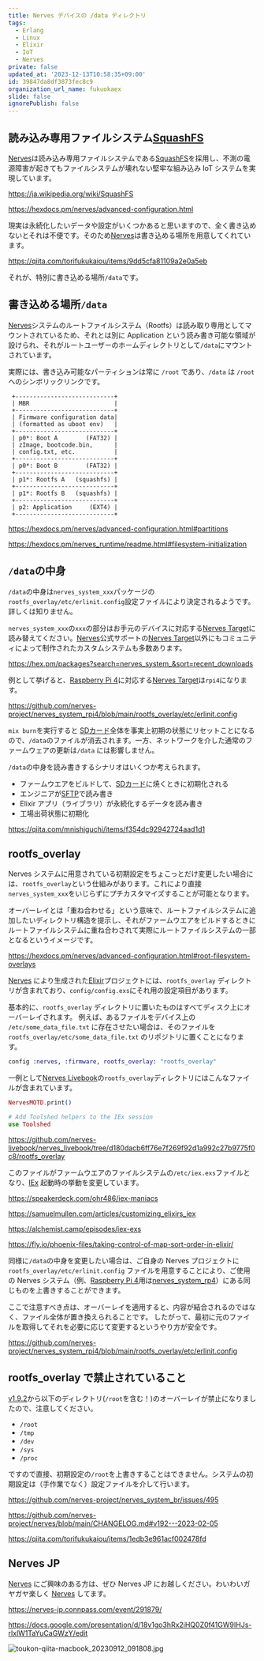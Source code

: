 ```yaml
---
title: Nerves デバイスの /data ディレクトリ
tags:
  - Erlang
  - Linux
  - Elixir
  - IoT
  - Nerves
private: false
updated_at: '2023-12-13T10:58:35+09:00'
id: 39847da8df3873fec8c9
organization_url_name: fukuokaex
slide: false
ignorePublish: false
---
```


## 読み込み専用ファイルシステム[SquashFS]

[Nerves]は読み込み専用ファイルシステムである[SquashFS]を採用し、不測の電源障害が起きてもファイルシステムが壊れない堅牢な組み込み IoT システムを実現しています。

https://ja.wikipedia.org/wiki/SquashFS

https://hexdocs.pm/nerves/advanced-configuration.html

現実は永続化したいデータや設定がいくつかあると思いますので、全く書き込めないとそれは不便です。そのため[Nerves]は書き込める場所を用意してくれています。

https://qiita.com/torifukukaiou/items/9dd5cfa81109a2e0a5eb

それが、特別に書き込める場所`/data`です。

## 書き込める場所`/data`

[Nerves]システムのルートファイルシステム（Rootfs）は読み取り専用としてマウントされているため、それとは別に Application という読み書き可能な領域が設けられ、それがルートユーザーのホームディレクトリとして`/data`にマウントされています。

実際には、書き込み可能なパーティションは常に `/root` であり、`/data` は `/root` へのシンボリックリンクです。

```
 +----------------------------+
 | MBR                        |
 +----------------------------+
 | Firmware configuration data|
 | (formatted as uboot env)   |
 +----------------------------+
 | p0*: Boot A        (FAT32) |
 | zImage, bootcode.bin,      |
 | config.txt, etc.           |
 +----------------------------+
 | p0*: Boot B        (FAT32) |
 +----------------------------+
 | p1*: Rootfs A   (squashfs) |
 +----------------------------+
 | p1*: Rootfs B   (squashfs) |
 +----------------------------+
 | p2: Application     (EXT4) |
 +----------------------------+
```

https://hexdocs.pm/nerves/advanced-configuration.html#partitions

https://hexdocs.pm/nerves_runtime/readme.html#filesystem-initialization

## `/data`の中身

`/data`の中身は`nerves_system_xxx`パッケージの`rootfs_overlay/etc/erlinit.config`設定ファイルにより決定されるようです。詳しくは知りません。

`nerves_system_xxx`の`xxx`の部分はお手元のデバイスに対応する[Nerves Target]に読み替えてください。[Nerves]公式サポートの[Nerves Target]以外にもコミュニティによって制作されたカスタムシステムも多数あります。

https://hex.pm/packages?search=nerves_system_&sort=recent_downloads

例として挙げると、[Raspberry Pi 4]に対応する[Nerves Target]は`rpi4`になります。

https://github.com/nerves-project/nerves_system_rpi4/blob/main/rootfs_overlay/etc/erlinit.config

`mix burn`を実行すると [SDカード]全体を事実上初期の状態にリセットことになるので、`/data`のファイルが消去されます。一方、ネットワークを介した通常のファームウェアの更新は`/data` には影響しません。

`/data`の中身を読み書きするシナリオはいくつか考えられます。

- ファームウエアをビルドして、[SDカード]に焼くときに初期化される
- エンジニアが[SFTP]で読み書き
- Elixir アプリ（ライブラリ）が永続化するデータを読み書き
- 工場出荷状態に初期化

https://qiita.com/mnishiguchi/items/f354dc92942724aad1d1

## rootfs_overlay

Nerves システムに用意されている初期設定をちょこっとだけ変更したい場合には、`rootfs_overlay`という仕組みがあります。これにより直接`nerves_system_xxx`をいじらずにプチカスタマイズすることが可能となります。

オーバーレイとは「重ね合わせる」という意味で、ルートファイルシステムに追加したいディレクトリ構造を提示し、それがファームウエアをビルドするときにルートファイルシステムに重ね合わされて実際にルートファイルシステムの一部となるというイメージです。

https://hexdocs.pm/nerves/advanced-configuration.html#root-filesystem-overlays

[Nerves] により生成された[Elixir]プロジェクトには、`rootfs_overlay` ディレクトリが含まれており、`config/config.exs`にそれ用の設定項目があります。

基本的に、`rootfs_overlay` ディレクトリに置いたものはすべてディスク上にオーバーレイされます。 例えば、あるファイルをデバイス上の `/etc/some_data_file.txt` に存在させたい場合は、そのファイルを `rootfs_overlay/etc/some_data_file.txt` のリポジトリに置くことになります。

```elixir:config/config.exs
config :nerves, :firmware, rootfs_overlay: "rootfs_overlay"
```

一例として[Nerves Livebook]の`rootfs_overlay`ディレクトリにはこんなファイルが含まれています。

```elixir:rootfs_overlay/etc/iex.exs
NervesMOTD.print()

# Add Toolshed helpers to the IEx session
use Toolshed
```

https://github.com/nerves-livebook/nerves_livebook/tree/d180dacb6ff76e7f269f92d1a992c27b9775f0c8/rootfs_overlay

このファイルがファームウエアのファイルシステムの`/etc/iex.exs`ファイルとなり、[IEx] 起動時の挙動を変更しています。

https://speakerdeck.com/ohr486/iex-maniacs

https://samuelmullen.com/articles/customizing_elixirs_iex

https://alchemist.camp/episodes/iex-exs

https://fly.io/phoenix-files/taking-control-of-map-sort-order-in-elixir/

同様に`/data`の中身を変更したい場合は、ご自身の Nerves プロジェクトに`rootfs_overlay/etc/erlinit.config` ファイルを用意することにより、ご使用の Nerves システム（例、[Raspberry Pi 4]用は[nerves_system_rp4]）にある同じものを上書きすることができます。

ここで注意すべき点は、オーバーレイを適用すると、内容が結合されるのではなく、ファイル全体が置き換えられることです。 したがって、最初に元のファイルを取得してそれを必要に応じて変更するというやり方が安全です。

https://github.com/nerves-project/nerves_system_rpi4/blob/main/rootfs_overlay/etc/erlinit.config

## rootfs_overlay で禁止されていること

[v1.9.2](https://github.com/nerves-project/nerves/blob/main/CHANGELOG.md#v192---2023-02-05)から以下のディレクトリ(`/root`を含む！)のオーバーレイが禁止になりましたので、注意してください。

- `/root`
- `/tmp`
- `/dev`
- `/sys`
- `/proc`

ですので直接、初期設定の`/root`を上書きすることはできません。システムの初期設定は（手作業でなく）設定ファイルを介して行います。

https://github.com/nerves-project/nerves_system_br/issues/495

https://github.com/nerves-project/nerves/blob/main/CHANGELOG.md#v192---2023-02-05

https://qiita.com/torifukukaiou/items/1edb3e961acf002478fd

## Nerves JP

[Nerves] にご興味のある方は、ぜひ Nerves JP にお越しください。わいわいガヤガヤ楽しく [Nerves] してます。

https://nerves-jp.connpass.com/event/291879/

https://docs.google.com/presentation/d/18v1go3hRx2iHQ0Z0f41GW9IHJs-rIxlW1TaYuCaGWzY/edit

![toukon-qiita-macbook_20230912_091808.jpg](https://qiita-image-store.s3.ap-northeast-1.amazonaws.com/0/82804/fd5c55ec-4fe0-8af6-59bc-bab1ef3d182b.jpeg)

<!-- begin links -->

[Nerves]: https://github.com/nerves-project/nerves
[Elixir]: https://elixir-lang.org/
[Erlang]: https://www.erlang.org/
[Phoenix]: https://www.phoenixframework.org/
[IEx]: https://elixirschool.com/ja/lessons/basics/basics#%E5%AF%BE%E8%A9%B1%E3%83%A2%E3%83%BC%E3%83%89-2
[Application.app_dir/2]: https://hexdocs.pm/elixir/Application.html#app_dir/2
[SDカード]: https://ja.wikipedia.org/wiki/SD%E3%83%A1%E3%83%A2%E3%83%AA%E3%83%BC%E3%82%AB%E3%83%BC%E3%83%89
[SquashFS]: https://ja.wikipedia.org/wiki/SquashFS
[Nerves Target]: https://hexdocs.pm/nerves/supported-targets.html
[SFTP]: https://ja.wikipedia.org/wiki/SSH_File_Transfer_Protocol
[Nerves Livebook]: https://github.com/nerves-livebook/nerves_livebook
[Raspberry Pi 4]: https://www.raspberrypi.com/products/raspberry-pi-4-model-b/
[nerves_system_rp4]: https://github.com/nerves-project/nerves_system_rpi4

<!-- end links -->

